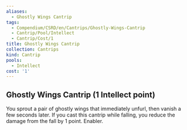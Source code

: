 ```yaml
---
aliases:
  - Ghostly Wings Cantrip
tags:
  - Compendium/CSRD/en/Cantrips/Ghostly-Wings-Cantrip
  - Cantrip/Pool/Intellect
  - Cantrip/Cost/1
title: Ghostly Wings Cantrip
collection: Cantrips
kind: Cantrip
pools:
  - Intellect
cost: '1'
---
```

## Ghostly Wings Cantrip (1 Intellect point)
You sprout a pair of ghostly wings that immediately unfurl, then vanish a few seconds later. If you cast this cantrip while falling, you reduce the damage from the fall by 1 point. Enabler. 


